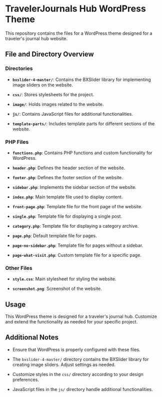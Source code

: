 # TravelerJournals Hub WordPress Theme

This repository contains the files for a WordPress theme designed for a traveler's journal hub website.

## File and Directory Overview

### Directories

- **`bxslider-4-master/`**: Contains the BXSlider library for implementing image sliders on the website.

- **`css/`**: Stores stylesheets for the project.

- **`image/`**: Holds images related to the website.

- **`js/`**: Contains JavaScript files for additional functionalities.

- **`template-parts/`**: Includes template parts for different sections of the website.

### PHP Files

- **`functions.php`**: Contains PHP functions and custom functionality for WordPress.

- **`header.php`**: Defines the header section of the website.

- **`footer.php`**: Defines the footer section of the website.

- **`sidebar.php`**: Implements the sidebar section of the website.

- **`index.php`**: Main template file used to display content.

- **`front-page.php`**: Template file for the front page of the website.

- **`single.php`**: Template file for displaying a single post.

- **`category.php`**: Template file for displaying a category archive.

- **`page.php`**: Default template file for pages.

- **`page-no-sidebar.php`**: Template file for pages without a sidebar.

- **`page-what-visit.php`**: Custom template file for a specific page.

### Other Files

- **`style.css`**: Main stylesheet for styling the website.

- **`screenshot.png`**: Screenshot of the website.

## Usage

This WordPress theme is designed for a traveler's journal hub. Customize and extend the functionality as needed for your specific project.

## Additional Notes

- Ensure that WordPress is properly configured with these files.

- The `bxslider-4-master/` directory contains the BXSlider library for creating image sliders. Adjust settings as needed.

- Customize styles in the `css/` directory according to your design preferences.

- JavaScript files in the `js/` directory handle additional functionalities.